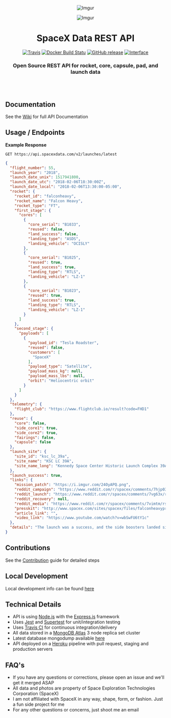 <div align="center">

![Imgur](http://i.imgur.com/eL73Iit.png)

![Imgur](https://i.imgur.com/l0y1El1.jpg)

# SpaceX Data REST API

[![Travis](https://img.shields.io/travis/r-spacex/SpaceX-API.svg?style=flat-square)](https://travis-ci.org/r-spacex/SpaceX-API)
[![Docker Build Statu](https://img.shields.io/docker/build/jakewmeyer/spacex-api.svg?style=flat-square)](https://hub.docker.com/r/jakewmeyer/spacex-api/)
[![GitHub release](https://img.shields.io/github/release/r-spacex/SpaceX-API.svg?style=flat-square)]()
[![Interface](https://img.shields.io/badge/interface-REST-brightgreen.svg?style=flat-square)]()

### Open Source REST API for rocket, core, capsule, pad, and launch data
<br></br>

</div>

## Documentation
See the [Wiki](https://github.com/r-spacex/SpaceX-API/wiki) for full API Documentation

## Usage / Endpoints

**Example Response**

```http
GET https://api.spacexdata.com/v2/launches/latest
```

```json
{
  "flight_number": 55,
  "launch_year": "2018",
  "launch_date_unix": 1517941800,
  "launch_date_utc": "2018-02-06T18:30:00Z",
  "launch_date_local": "2018-02-06T13:30:00-05:00",
  "rocket": {
    "rocket_id": "falconheavy",
    "rocket_name": "Falcon Heavy",
    "rocket_type": "FT",
    "first_stage": {
      "cores": [
        {
          "core_serial": "B1033",
          "reused": false,
          "land_success": false,
          "landing_type": "ASDS",
          "landing_vehicle": "OCISLY"
        },
        {
          "core_serial": "B1025",
          "reused": true,
          "land_success": true,
          "landing_type": "RTLS",
          "landing_vehicle": "LZ-1"
        },
        {
          "core_serial": "B1023",
          "reused": true,
          "land_success": true,
          "landing_type": "RTLS",
          "landing_vehicle": "LZ-1"
        }
      ]
    },
    "second_stage": {
      "payloads": [
        {
          "payload_id": "Tesla Roadster",
          "reused": false,
          "customers": [
            "SpaceX"
          ],
          "payload_type": "Satellite",
          "payload_mass_kg": null,
          "payload_mass_lbs": null,
          "orbit": "Heliocentric orbit"
        }
      ]
    }
  },
  "telemetry": {
    "flight_club": "https://www.flightclub.io/result?code=FHD1"
  },
  "reuse": {
    "core": false,
    "side_core1": true,
    "side_core2": true,
    "fairings": false,
    "capsule": false
  },
  "launch_site": {
    "site_id": "ksc_lc_39a",
    "site_name": "KSC LC 39A",
    "site_name_long": "Kennedy Space Center Historic Launch Complex 39A"
  },
  "launch_success": true,
  "links": {
    "mission_patch": "https://i.imgur.com/24OyAPQ.png",
    "reddit_campaign": "https://www.reddit.com/r/spacex/comments/7hjp03/falcon_heavy_demo_launch_campaign_thread/",
    "reddit_launch": "https://www.reddit.com/r/spacex/comments/7vg63x/rspacex_falcon_heavy_test_flight_official_launch/",
    "reddit_recovery": null,
    "reddit_media": "https://www.reddit.com/r/spacex/comments/7vimtm/rspacex_falcon_heavy_test_flight_media_thread/",
    "presskit": "http://www.spacex.com/sites/spacex/files/falconheavypresskit_v1.pdf",
    "article_link": "",
    "video_link": "https://www.youtube.com/watch?v=wbSwFU6tY1c"
  },
  "details": "The launch was a success, and the side boosters landed simultaneously at adjacent ground pads. Drone ship landing of the central core is unconfirmed. Final burn to heliocentric mars-earth orbit is expected after the second stage and payload pass through the Van Allen belts, followed by payload separation."
}
```

## Contributions
See the [Contribution](https://github.com/r-spacex/SpaceX-API/blob/master/CONTRIBUTING.md) guide for detailed steps

## Local Development
Local development info can be found [here](https://github.com/r-spacex/SpaceX-API/wiki/Local-Development)

## Technical Details
* API is using [Node.js](https://nodejs.org/en/) with the [Express.js](https://expressjs.com/) framework
* Uses [Jest](https://facebook.github.io/jest/) and [Supertest](https://github.com/visionmedia/supertest) for unit/integration testing
* Uses [Travis CI](https://travis-ci.org/) for continuous integration/delivery
* All data stored in a [MongoDB Atlas](https://www.mongodb.com/cloud/atlas) 3 node replica set cluster
* Latest database mongodump available [here](https://drive.google.com/drive/folders/0B2DdgKR4GR4xdk1sRGowcUZXeE0?usp=sharing)
* API deployed on a [Heroku](https://www.heroku.com/) pipeline with pull request, staging and production servers

## FAQ's
* If you have any questions or corrections, please open an issue and we'll get it merged ASAP
* All data and photos are property of Space Exploration Technologies Corporation (SpaceX)
* I am not affiliated with SpaceX in any way, shape, form, or fashion. Just a fun side project for me
* For any other questions or concerns, just shoot me an email
